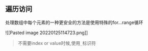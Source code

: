 ## 遍历访问

处理数组中每个元素的一种更安全的方法是使用特殊的for...range循环

![[Pasted image 20220125114723.png]]

> 不需要index or value时候,使用`_`标识符